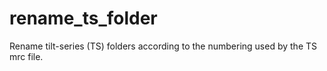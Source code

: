 # rename_ts_folder

Rename tilt-series (TS) folders according to the numbering used by the TS mrc file.
